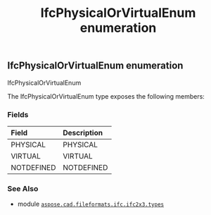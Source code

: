 ﻿---
title: IfcPhysicalOrVirtualEnum enumeration
second_title: Aspose.CAD for Python via .NET API References
description: 
type: docs
weight: 2600
url: /python-net/aspose.cad.fileformats.ifc.ifc2x3.types/ifcphysicalorvirtualenum/
is_root: false
---

## IfcPhysicalOrVirtualEnum enumeration

IfcPhysicalOrVirtualEnum



The IfcPhysicalOrVirtualEnum type exposes the following members:

### Fields
| Field | Description |
| :- | :- |
| PHYSICAL | PHYSICAL |
| VIRTUAL | VIRTUAL |
| NOTDEFINED | NOTDEFINED |



### See Also
* module [`aspose.cad.fileformats.ifc.ifc2x3.types`](..)
